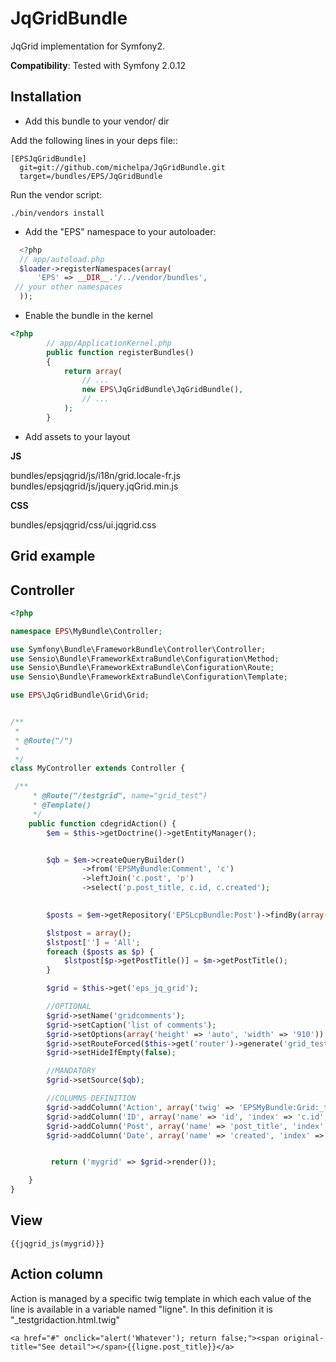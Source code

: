 JqGridBundle
============

JqGrid implementation for Symfony2.


**Compatibility**: Tested with Symfony 2.0.12

Installation
------------

+ Add this bundle to your vendor/ dir

Add the following lines in your deps file::

```
[EPSJqGridBundle]
  git=git://github.com/michelpa/JqGridBundle.git
  target=/bundles/EPS/JqGridBundle
```

 Run the vendor script:

```
./bin/vendors install
```

+ Add the "EPS" namespace to your autoloader:

```php
  <?php
  // app/autoload.php
  $loader->registerNamespaces(array(
      'EPS' => __DIR__.'/../vendor/bundles',
 // your other namespaces
  ));
```

+ Enable the bundle in the kernel

```php
<?php
        // app/ApplicationKernel.php
        public function registerBundles()
        {
            return array(
                // ...
                new EPS\JqGridBundle\JqGridBundle(),
                // ...
            );
        }
```

+ Add assets to your layout

**JS**

bundles/epsjqgrid/js/i18n/grid.locale-fr.js
bundles/epsjqgrid/js/jquery.jqGrid.min.js

**CSS**

bundles/epsjqgrid/css/ui.jqgrid.css

Grid example
------------

## Controller

```php
<?php

namespace EPS\MyBundle\Controller;

use Symfony\Bundle\FrameworkBundle\Controller\Controller;
use Sensio\Bundle\FrameworkExtraBundle\Configuration\Method;
use Sensio\Bundle\FrameworkExtraBundle\Configuration\Route;
use Sensio\Bundle\FrameworkExtraBundle\Configuration\Template;

use EPS\JqGridBundle\Grid\Grid;


/**
 *
 * @Route("/")
 * 
 */
class MyController extends Controller {

 /**
     * @Route("/testgrid", name="grid_test")
     * @Template()
     */
    public function cdegridAction() {
        $em = $this->getDoctrine()->getEntityManager();


        $qb = $em->createQueryBuilder()
                ->from('EPSMyBundle:Comment', 'c')
                ->leftJoin('c.post', 'p')
                ->select('p.post_title, c.id, c.created');
                

        $posts = $em->getRepository('EPSLcpBundle:Post')->findBy(array('actif' => true));

        $lstpost = array();
        $lstpost[''] = 'All';
        foreach ($posts as $p) {
            $lstpost[$p->getPostTitle()] = $m->getPostTitle();
        }

        $grid = $this->get('eps_jq_grid');

        //OPTIONAL
        $grid->setName('gridcomments');
        $grid->setCaption('list of comments');
        $grid->setOptions(array('height' => 'auto', 'width' => '910'));
        $grid->setRouteForced($this->get('router')->generate('grid_test'));
        $grid->setHideIfEmpty(false);

        //MANDATORY
        $grid->setSource($qb);

        //COLUMNS DEFINITION
        $grid->addColumn('Action', array('twig' => 'EPSMyBundle:Grid:_testgridaction.html.twig', 'name' => 'action', 'resize' => false, 'sortable' => false, 'search' => false, 'width' => '50'));
        $grid->addColumn('ID', array('name' => 'id', 'index' => 'c.id', 'hidden' => true, 'sortable' => false, 'search' => false));
        $grid->addColumn('Post', array('name' => 'post_title', 'index' => 'p.post_title', 'width' => '150', 'stype' => 'select', 'searchoptions' => array('value' => $lstpost)));
        $grid->addColumn('Date', array('name' => 'created', 'index' => 'c.created', 'formatter' => 'date', 'datepicker' => true));


         return ('mygrid' => $grid->render());

    }
}

```
## View
```twig
{{jqgrid_js(mygrid)}}
```
## Action column

Action is managed by a specific twig template in which each value of the line is available in a variable named "ligne". In this definition it is "_testgridaction.html.twig"

```twig
<a href="#" onclick="alert('Whatever'); return false;"><span original-title="See detail"></span>{{ligne.post_title}}</a>
```
